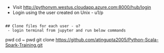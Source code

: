  - Visit http://pythonvm.westus.cloudapp.azure.com:8000/hub/login
 - Login using the user created on Unix - u1/p
```

## Clone files for each user - u?
 - login terminal from jupyter and run below commands
```
pwd
cd ~
pwd
git clone https://github.com/atingupta2005/Python-Scala-Spark-Training.git
```
